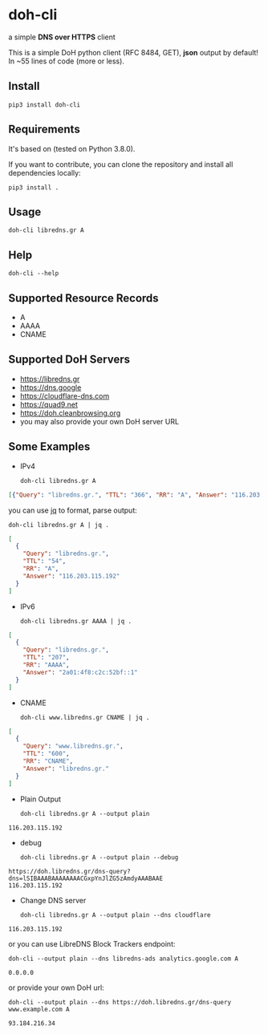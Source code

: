# doh-cli

a simple **DNS over HTTPS** client

This is a simple DoH python client (RFC 8484, GET), **json** output by default!
In ~55 lines of code (more or less).

## Install

    pip3 install doh-cli

## Requirements

It's based on (tested on Python 3.8.0).

If you want to contribute, you can clone the repository and install all
dependencies locally:

    pip3 install .

## Usage

    doh-cli libredns.gr A

## Help

    doh-cli --help

## Supported Resource Records

- A
- AAAA
- CNAME

## Supported DoH Servers

- https://libredns.gr
- https://dns.google
- https://cloudflare-dns.com
- https://quad9.net
- https://doh.cleanbrowsing.org
- you may also provide your own DoH server URL

## Some Examples

- IPv4

    `doh-cli libredns.gr A`

```json
[{"Query": "libredns.gr.", "TTL": "366", "RR": "A", "Answer": "116.203.115.192"}]
```

you can use [jq](https://stedolan.github.io/jq/) to format, parse output:

    doh-cli libredns.gr A | jq .

```json
[
  {
    "Query": "libredns.gr.",
    "TTL": "54",
    "RR": "A",
    "Answer": "116.203.115.192"
  }
]
```

- IPv6

    `doh-cli libredns.gr AAAA | jq .`

```json
[
  {
    "Query": "libredns.gr.",
    "TTL": "207",
    "RR": "AAAA",
    "Answer": "2a01:4f8:c2c:52bf::1"
  }
]
```

- CNAME

    `doh-cli www.libredns.gr CNAME | jq .`

```json
[
  {
    "Query": "www.libredns.gr.",
    "TTL": "600",
    "RR": "CNAME",
    "Answer": "libredns.gr."
  }
]
```

- Plain Output

    `doh-cli libredns.gr A --output plain`

```
116.203.115.192
```

- debug

    `doh-cli libredns.gr A --output plain --debug`

```
https://doh.libredns.gr/dns-query?dns=lSIBAAABAAAAAAAACGxpYnJlZG5zAmdyAAABAAE
116.203.115.192
```

- Change DNS server

    `doh-cli libredns.gr A --output plain --dns cloudflare`

```
116.203.115.192
```

or you can use LibreDNS Block Trackers endpoint:

    doh-cli --output plain --dns libredns-ads analytics.google.com A

```
0.0.0.0
```

or provide your own DoH url:

    doh-cli --output plain --dns https://doh.libredns.gr/dns-query www.example.com A

```
93.184.216.34
```